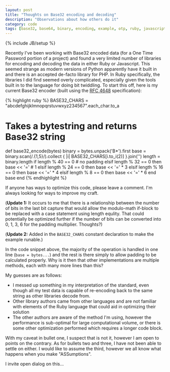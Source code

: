 ```yaml
---
layout: post
title: "Thoughts on Base32 encoding and decoding"
description: "Observations about how others do it"
category: code
tags: [base32, base64, binary, encoding, example, otp, ruby, javascript]
---
```

{% include JB/setup %}

Recently I've been working with Base32 encoded data (for a One Time Password portion of a project)
and found a very limited number of libraries for encoding and decoding the data in either Ruby or
Javascript. This seemed strange as modern versions of Python apparently have it built in and there
is an accepted de-facto library for PHP. In Ruby specifically, the libraries I did find seemed
overly complicated, especially given the tools built in to the language for doing bit twiddling. To
start this off, here is my current Base32 encoder (built using the [RFC 4648][] specification):

{% highlight ruby %}
BASE32_CHARS = "abcdefghijklmnopqrstuvwxyz234567".each_char.to_a

# Takes a bytestring and returns Base32 string
def base32_encode(bytes)
  binary = bytes.unpack('B*').first
  base = binary.scan(/.{1,5}/).collect { |i| BASE32_CHARS[i.to_i(2)] }.join('')
  length = binary.length
  if    length % 40 == 0 # no padding
  elsif length % 32 == 0 then base << '=' # 1
  elsif length % 24 == 0 then base << '=' * 3
  elsif length % 16 == 0 then base << '=' * 4
  elsif length %  8 == 0 then base << '=' * 6
  end
  base
end
{% endhighlight %}

If anyone has ways to optimize this code, please leave a comment. I'm always looking
for ways to improve my craft.

(**Update 1:** It occurs to me that there is a relationship between the number of bits in the last bit
capture that would allow the modulo-math if-block to be replaced with a case statement using length
equlity. That could potentially be optimized further if the number of bits can be converted into 0,
1, 3, 6 for the padding multiplier. Thoughts?)

(**Update 2:** Added in the `BASE32_CHARS` constant declaration to make the example runable.)

In the code snippet above, the majority of the operation is handled in one line (`base = bytes...`)
and the rest is there simply to allow padding to be calculated properly. Why is it then that other
implementations are multiple methods, each with many more lines than this?

My guesses are as follows:

* I messed up something in my interpretation of the standard, even though all my test data is
  capable of re-encoding back to the same string as other libraries decode from.
* Other library authors came from other languages and are not familiar with elements of the Ruby
  language that could aid in optimizing their solution
* The other authors are aware of the method I'm using, however the performance is sub-optimal for
  large computational volume, or there is some other optimization performed which requires a longer
  code block.

With my caveat in bullet one, I suspect that is not it, however I am open to points on the contrary.
As for bullets two and three, I have not been able to settle on either. I would like to assume the
third, however we all know what happens when you make "ASSumptions".

I invite open dialog on this...

[rfc 4648]: http://tools.ietf.org/html/rfc4648#page-8

